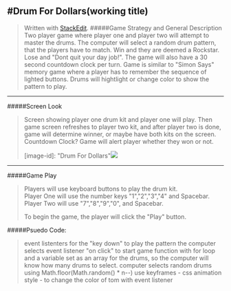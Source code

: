 #Drum For Dollars(working title)
----------------

> Written with [StackEdit](https://stackedit.io/).
#####Game Strategy and General Description
>Two player game where player one and player two will attempt to master the drums.  The computer will select a random drum pattern, that the players have to match.  Win and they are deemed a Rockstar.  Lose and "Dont quit your day job!".  The game will also have a 30 second countdown clock per turn. 
>Game is similar to "Simon Says" memory game where a player has to remember the sequence of lighted buttons. Drums will hightlight or change color to show the pattern to play. 

----------
#####Screen Look
>Screen showing player one drum kit and player one will play. Then game screen refreshes to player two kit, and after player two is done, game will determine winner, or maybe have both kits on the screen. 
>Countdown Clock?
>Game will alert player whether they won or not.
>
>[image-id]: "Drum For Dollars"![](file://localhost/Users/stevejuddjr/GA/W03/d01/project1/drums_proj_1.jpg) 

----------
#####Game Play
>Players will use keyboard buttons to play the drum kit.  
>Player One will use the number keys "1","2","3","4" and Spacebar.  
>Player Two will use "7","8","9","0", and Spacebar.
>
>To begin the game, the player will click the "Play" button.
>
#####Psuedo Code:
> event listenters for the "key down" to play the pattern the computer selects
> event listener "on click" to start game
> function with for loop and a variable set as an array for the drums, so the computer will know how many drums to select. 
> computer selects random drums using 
>Math.floor(Math.random() * n--)
use keyframes - css animation style - to change the color of tom with event listener

